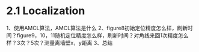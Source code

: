 # 2.1 Localization

1、使用AMCL算法，AMCL算法是什么
2、figure8初始定位精度怎么样，刷新时间？figure9，10，11随机定位精度怎么样，刷新时间？对角线来回1次精度怎么样？3次？5次？测量离墙壁x，y距离
3、总结
